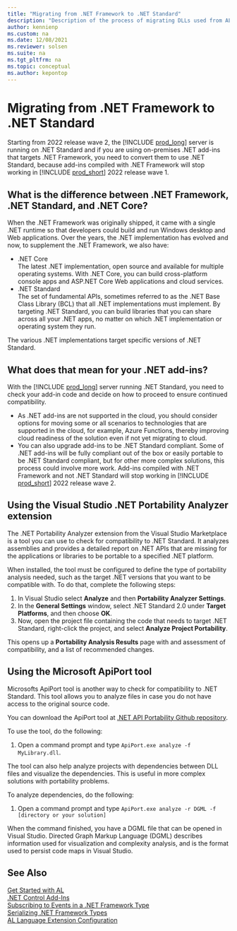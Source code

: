 ```yaml
---
title: "Migrating from .NET Framework to .NET Standard"
description: "Description of the process of migrating DLLs used from AL from .NET Framework to .NET Standard"
author: kennienp
ms.custom: na
ms.date: 12/08/2021
ms.reviewer: solsen
ms.suite: na
ms.tgt_pltfrm: na
ms.topic: conceptual
ms.author: kepontop
---
```


# Migrating from .NET Framework to .NET Standard

Starting from 2022 release wave 2, the [!INCLUDE [prod_long](../includes/prod_long.md)] server is running on .NET Standard and if you are using on-premises .NET add-ins that targets .NET Framework, you need to convert them to use .NET Standard, because add-ins compiled with .NET Framework will stop working in [!INCLUDE [prod_short](../includes/prod_short.md)] 2022 release wave 1.

## What is the difference between .NET Framework, .NET Standard, and .NET Core?

When the .NET Framework was originally shipped, it came with a single .NET runtime so that developers could build and run Windows desktop and Web applications. Over the years, the .NET implementation has evolved and now, to supplement the .NET Framework, we also have:

- .NET Core  
The latest .NET implementation, open source and available for multiple operating systems. With .NET Core, you can build cross-platform console apps and ASP.NET Core Web applications and cloud services.
- .NET Standard  
The set of fundamental APIs, sometimes referred to as the .NET Base Class Library (BCL) that all .NET implementations must implement. By targeting .NET Standard, you can build libraries that you can share across all your .NET apps, no matter on which .NET implementation or operating system they run.

The various .NET implementations target specific versions of .NET Standard. 

## What does that mean for your .NET add-ins?

With the [!INCLUDE [prod_long](../includes/prod_long.md)] server running .NET Standard, you need to check your add-in code and decide on how to proceed to ensure continued compatibility.

- As .NET add-ins are not supported in the cloud, you should consider options for moving some or all scenarios to technologies that are supported in the cloud, for example, Azure Functions, thereby improving cloud readiness of the solution even if not yet migrating to cloud.
- You can also upgrade add-ins to be .NET Standard compliant. Some of .NET add-ins will be fully compliant out of the box or easily portable to be .NET Standard compliant, but for other more complex solutions, this process could involve more work. Add-ins compiled with .NET Framework and not .NET Standard will stop working in [!INCLUDE [prod_short](../includes/prod_short.md)] 2022 release wave 2.


## Using the Visual Studio .NET Portability Analyzer extension

The .NET Portability Analyzer extension from the Visual Studio Marketplace is a tool you can use to check for compatibility to .NET Standard. It analyzes assemblies and provides a detailed report on .NET APIs that are missing for the applications or libraries to be portable to a specified .NET platform.

When installed, the tool must be configured to define the type of portability analysis needed, such as the target .NET versions that you want to be compatible with. To do that, complete the following steps:

1. In Visual Studio select **Analyze** and then **Portability Analyzer Settings**.
1. In the **General Settings** window, select .NET Standard 2.0 under **Target Platforms**, and then choose **OK**.
1. Now, open the project file containing the code that needs to target .NET Standard, right-click the project, and select **Analyze Project Portability**.  

This opens up a **Portability Analysis Results** page with and assessment of compatibility, and a list of recommended changes. 

## Using the Microsoft ApiPort tool

Microsofts ApiPort tool is another way to check for compatibility to .NET Standard. This tool allows you to analyze  files in case you do not have access to the original source code. 

You can download the ApiPort tool at [.NET API Portability Github repository](https://github.com/Microsoft/dotnet-apiport).

To use the tool, do the following:

1. Open a command prompt and type `ApiPort.exe analyze -f MyLibrary.dll`.

The tool can also help analyze projects with dependencies between DLL files and visualize the dependencies. This is useful in more complex solutions with portability problems.

To analyze dependencies, do the following:

1. Open a command prompt and type `ApiPort.exe analyze -r DGML -f [directory or your solution]`

When the command finished, you have a DGML file that can be opened in Visual Studio. Directed Graph Markup Language (DGML) describes information used for visualization and complexity analysis, and is the format used to persist code maps in Visual Studio.

## See Also

[Get Started with AL](devenv-get-started.md)  
[.NET Control Add-Ins](devenv-dotnet-controladdins.md)  
[Subscribing to Events in a .NET Framework Type](devenv-dotnet-subscribe-to-events.md)  
[Serializing .NET Framework Types](devenv-dotnet-serializing-dotnetframework-types.md)  
[AL Language Extension Configuration](devenv-al-extension-configuration.md)  
